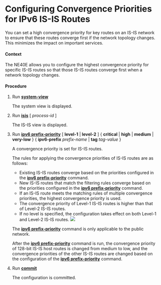 Configuring Convergence Priorities for IPv6 IS-IS Routes
========================================================

You can set a high convergence priority for key routes on an IS-IS network to ensure that these routes converge first if the network topology changes. This minimizes the impact on important services.

#### Context

The NE40E allows you to configure the highest convergence priority for specific IS-IS routes so that those IS-IS routes converge first when a network topology changes.


#### Procedure

1. Run [**system-view**](cmdqueryname=system-view)
   
   
   
   The system view is displayed.
2. Run [**isis**](cmdqueryname=isis) [ *process-id* ]
   
   
   
   The IS-IS view is displayed.
3. Run [**ipv6 prefix-priority**](cmdqueryname=ipv6+prefix-priority) [ **level-1** | **level-2** ] { **critical** | **high** | **medium** | **very-low** } { **ipv6-prefix** *prefix-name* | **tag** *tag-value* }
   
   
   
   A convergence priority is set for IS-IS routes.
   
   
   
   The rules for applying the convergence priorities of IS-IS routes are as follows:
   * Existing IS-IS routes converge based on the priorities configured in the [**ipv6 prefix-priority**](cmdqueryname=ipv6+prefix-priority) command.
   * New IS-IS routes that match the filtering rules converge based on the priorities configured in the [**ipv6 prefix-priority**](cmdqueryname=ipv6+prefix-priority) command.
   * If an IS-IS route meets the matching rules of multiple convergence priorities, the highest convergence priority is used.
   * The convergence priority of Level-1 IS-IS routes is higher than that of Level-2 IS-IS routes.
   * If no level is specified, the configuration takes effect on both Level-1 and Level-2 IS-IS routes.
   ![](../../../../public_sys-resources/note_3.0-en-us.png) 
   
   The [**ipv6 prefix-priority**](cmdqueryname=ipv6+prefix-priority) command is only applicable to the public network.
   
   After the [**ipv6 prefix-priority**](cmdqueryname=ipv6+prefix-priority) command is run, the convergence priority of 128-bit IS-IS host routes is changed from medium to low, and the convergence priorities of the other IS-IS routes are changed based on the configuration of the [**ipv6 prefix-priority**](cmdqueryname=ipv6+prefix-priority) command.
4. Run [**commit**](cmdqueryname=commit)
   
   
   
   The configuration is committed.